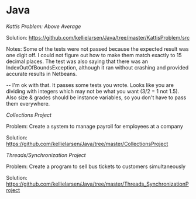 # Java
*Kattis Problem: Above Average*

Solution: https://github.com/kellielarsen/Java/tree/master/KattisProblem/src

Notes: Some of the tests were not passed because the expected result was one digit off. I could not figure out how to make them match exactly to 15 decimal places. The test was also saying that there was an IndexOutOfBoundsException, although it ran without crashing and provided accurate results in Netbeans.

-- I'm ok with that.  It passes some tests you wrote.  Looks like you are dividing with integers which may not be what you want (3/2 = 1 not 1.5).  Also size & grades should be instance variables, so you don't have to pass them everywhere.
<br />

*Collections Project*

Problem: Create a system to manage payroll for employees at a company

Solution: https://github.com/kellielarsen/Java/tree/master/CollectionsProject
<br />

*Threads/Synchronization Project*

Problem: Create a program to sell bus tickets to customers simultaneously

Solution: https://github.com/kellielarsen/Java/tree/master/Threads_SynchronizationProject
